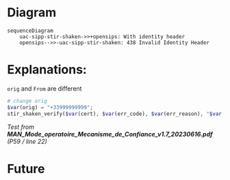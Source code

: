 # Diagram
```mermaid
sequenceDiagram
    uac-sipp-stir-shaken->>+opensips: With identity header
    opensips-->>-uac-sipp-stir-shaken: 438 Invalid Identity Header
```

# Explanations:
`orig` and `From` are different
```php
# change orig
$var(orig) = "+33999999999";
stir_shaken_verify($var(cert), $var(err_code), $var(err_reason), "$var(orig)", "$tU");

```

*Test from **MAN_Mode_operatoire_Mecanisme_de_Confiance_v1.7_20230616.pdf** (P59 / line 22)*

# Future
